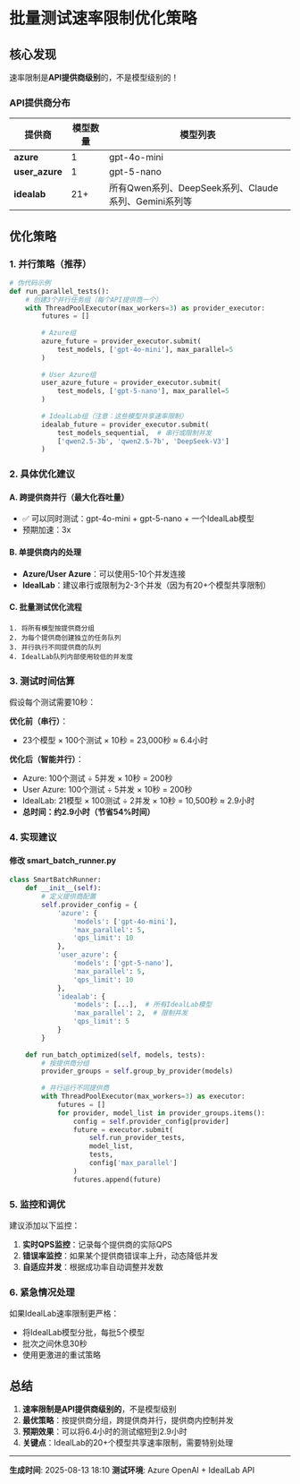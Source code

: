 # 批量测试速率限制优化策略

## 核心发现

速率限制是**API提供商级别**的，不是模型级别的！

### API提供商分布

| 提供商 | 模型数量 | 模型列表 |
|--------|----------|----------|
| **azure** | 1 | gpt-4o-mini |
| **user_azure** | 1 | gpt-5-nano |
| **idealab** | 21+ | 所有Qwen系列、DeepSeek系列、Claude系列、Gemini系列等 |

## 优化策略

### 1. 并行策略（推荐）

```python
# 伪代码示例
def run_parallel_tests():
    # 创建3个并行任务组（每个API提供商一个）
    with ThreadPoolExecutor(max_workers=3) as provider_executor:
        futures = []
        
        # Azure组
        azure_future = provider_executor.submit(
            test_models, ['gpt-4o-mini'], max_parallel=5
        )
        
        # User Azure组  
        user_azure_future = provider_executor.submit(
            test_models, ['gpt-5-nano'], max_parallel=5
        )
        
        # IdealLab组（注意：这些模型共享速率限制）
        idealab_future = provider_executor.submit(
            test_models_sequential,  # 串行或限制并发
            ['qwen2.5-3b', 'qwen2.5-7b', 'DeepSeek-V3']
        )
```

### 2. 具体优化建议

#### A. 跨提供商并行（最大化吞吐量）
- ✅ 可以同时测试：gpt-4o-mini + gpt-5-nano + 一个IdealLab模型
- 预期加速：3x

#### B. 单提供商内的处理
- **Azure/User Azure**：可以使用5-10个并发连接
- **IdealLab**：建议串行或限制为2-3个并发（因为有20+个模型共享限制）

#### C. 批量测试优化流程

```
1. 将所有模型按提供商分组
2. 为每个提供商创建独立的任务队列
3. 并行执行不同提供商的队列
4. IdealLab队列内部使用较低的并发度
```

### 3. 测试时间估算

假设每个测试需要10秒：

**优化前（串行）**：
- 23个模型 × 100个测试 × 10秒 = 23,000秒 ≈ 6.4小时

**优化后（智能并行）**：
- Azure: 100个测试 ÷ 5并发 × 10秒 = 200秒
- User Azure: 100个测试 ÷ 5并发 × 10秒 = 200秒  
- IdealLab: 21模型 × 100测试 ÷ 2并发 × 10秒 = 10,500秒 ≈ 2.9小时
- **总时间：约2.9小时（节省54%时间）**

### 4. 实现建议

#### 修改 smart_batch_runner.py

```python
class SmartBatchRunner:
    def __init__(self):
        # 定义提供商配置
        self.provider_config = {
            'azure': {
                'models': ['gpt-4o-mini'],
                'max_parallel': 5,
                'qps_limit': 10
            },
            'user_azure': {
                'models': ['gpt-5-nano'],
                'max_parallel': 5,
                'qps_limit': 10
            },
            'idealab': {
                'models': [...],  # 所有IdealLab模型
                'max_parallel': 2,  # 限制并发
                'qps_limit': 5
            }
        }
    
    def run_batch_optimized(self, models, tests):
        # 按提供商分组
        provider_groups = self.group_by_provider(models)
        
        # 并行运行不同提供商
        with ThreadPoolExecutor(max_workers=3) as executor:
            futures = []
            for provider, model_list in provider_groups.items():
                config = self.provider_config[provider]
                future = executor.submit(
                    self.run_provider_tests,
                    model_list,
                    tests,
                    config['max_parallel']
                )
                futures.append(future)
```

### 5. 监控和调优

建议添加以下监控：

1. **实时QPS监控**：记录每个提供商的实际QPS
2. **错误率监控**：如果某个提供商错误率上升，动态降低并发
3. **自适应并发**：根据成功率自动调整并发数

### 6. 紧急情况处理

如果IdealLab速率限制更严格：
- 将IdealLab模型分批，每批5个模型
- 批次之间休息30秒
- 使用更激进的重试策略

## 总结

1. **速率限制是API提供商级别的**，不是模型级别
2. **最优策略**：按提供商分组，跨提供商并行，提供商内控制并发
3. **预期效果**：可以将6.4小时的测试缩短到2.9小时
4. **关键点**：IdealLab的20+个模型共享速率限制，需要特别处理

---

**生成时间**: 2025-08-13 18:10
**测试环境**: Azure OpenAI + IdealLab API